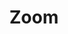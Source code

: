 ---
layout: pattern.njk
key: zoom-maps_de
title: Zoom
parent: basics-maps_de
image: maps/overview/zoom.webp
keywords: logo, brand, signet, pleitegeier
order: 50
---